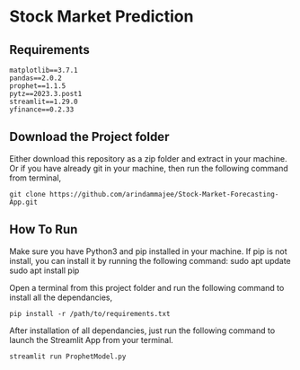 # Stock Market Prediction


## Requirements

```
matplotlib==3.7.1
pandas==2.0.2
prophet==1.1.5
pytz==2023.3.post1
streamlit==1.29.0
yfinance==0.2.33
```
## Download the Project folder
Either download this repository as a zip folder and extract in your machine. Or if you have already git in your machine, then run the following command from terminal,

```
git clone https://github.com/arindammajee/Stock-Market-Forecasting-App.git
```

## How To Run
Make sure you have Python3 and pip installed in your machine. If pip is not install, you can install it by running the following command:
sudo apt update
sudo apt install pip


Open a terminal from this project folder and run the following command to install all the dependancies,


```
pip install -r /path/to/requirements.txt

```

After installation of all dependancies, just run the following command to launch the Streamlit App from your terminal.


```
streamlit run ProphetModel.py

```
